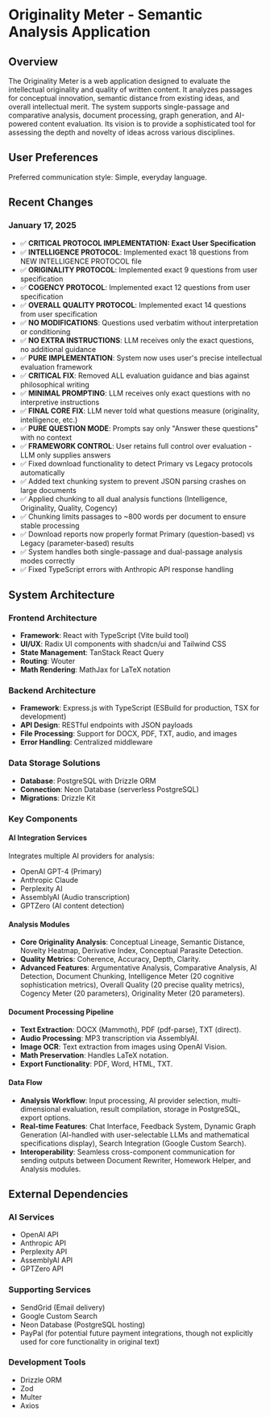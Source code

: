 # Originality Meter - Semantic Analysis Application

## Overview

The Originality Meter is a web application designed to evaluate the intellectual originality and quality of written content. It analyzes passages for conceptual innovation, semantic distance from existing ideas, and overall intellectual merit. The system supports single-passage and comparative analysis, document processing, graph generation, and AI-powered content evaluation. Its vision is to provide a sophisticated tool for assessing the depth and novelty of ideas across various disciplines.

## User Preferences

Preferred communication style: Simple, everyday language.

## Recent Changes

### January 17, 2025
- ✅ **CRITICAL PROTOCOL IMPLEMENTATION: Exact User Specification**
- ✅ **INTELLIGENCE PROTOCOL**: Implemented exact 18 questions from NEW INTELLIGENCE PROTOCOL file
- ✅ **ORIGINALITY PROTOCOL**: Implemented exact 9 questions from user specification
- ✅ **COGENCY PROTOCOL**: Implemented exact 12 questions from user specification  
- ✅ **OVERALL QUALITY PROTOCOL**: Implemented exact 14 questions from user specification
- ✅ **NO MODIFICATIONS**: Questions used verbatim without interpretation or conditioning
- ✅ **NO EXTRA INSTRUCTIONS**: LLM receives only the exact questions, no additional guidance
- ✅ **PURE IMPLEMENTATION**: System now uses user's precise intellectual evaluation framework
- ✅ **CRITICAL FIX**: Removed ALL evaluation guidance and bias against philosophical writing
- ✅ **MINIMAL PROMPTING**: LLM receives only exact questions with no interpretive instructions
- ✅ **FINAL CORE FIX**: LLM never told what questions measure (originality, intelligence, etc.)
- ✅ **PURE QUESTION MODE**: Prompts say only "Answer these questions" with no context
- ✅ **FRAMEWORK CONTROL**: User retains full control over evaluation - LLM only supplies answers
- ✅ Fixed download functionality to detect Primary vs Legacy protocols automatically
- ✅ Added text chunking system to prevent JSON parsing crashes on large documents
- ✅ Applied chunking to all dual analysis functions (Intelligence, Originality, Quality, Cogency)
- ✅ Chunking limits passages to ~800 words per document to ensure stable processing
- ✅ Download reports now properly format Primary (question-based) vs Legacy (parameter-based) results
- ✅ System handles both single-passage and dual-passage analysis modes correctly
- ✅ Fixed TypeScript errors with Anthropic API response handling

## System Architecture

### Frontend Architecture
- **Framework**: React with TypeScript (Vite build tool)
- **UI/UX**: Radix UI components with shadcn/ui and Tailwind CSS
- **State Management**: TanStack React Query
- **Routing**: Wouter
- **Math Rendering**: MathJax for LaTeX notation

### Backend Architecture
- **Framework**: Express.js with TypeScript (ESBuild for production, TSX for development)
- **API Design**: RESTful endpoints with JSON payloads
- **File Processing**: Support for DOCX, PDF, TXT, audio, and images
- **Error Handling**: Centralized middleware

### Data Storage Solutions
- **Database**: PostgreSQL with Drizzle ORM
- **Connection**: Neon Database (serverless PostgreSQL)
- **Migrations**: Drizzle Kit

### Key Components

#### AI Integration Services
Integrates multiple AI providers for analysis:
- OpenAI GPT-4 (Primary)
- Anthropic Claude
- Perplexity AI
- AssemblyAI (Audio transcription)
- GPTZero (AI content detection)

#### Analysis Modules
- **Core Originality Analysis**: Conceptual Lineage, Semantic Distance, Novelty Heatmap, Derivative Index, Conceptual Parasite Detection.
- **Quality Metrics**: Coherence, Accuracy, Depth, Clarity.
- **Advanced Features**: Argumentative Analysis, Comparative Analysis, AI Detection, Document Chunking, Intelligence Meter (20 cognitive sophistication metrics), Overall Quality (20 precise quality metrics), Cogency Meter (20 parameters), Originality Meter (20 parameters).

#### Document Processing Pipeline
- **Text Extraction**: DOCX (Mammoth), PDF (pdf-parse), TXT (direct).
- **Audio Processing**: MP3 transcription via AssemblyAI.
- **Image OCR**: Text extraction from images using OpenAI Vision.
- **Math Preservation**: Handles LaTeX notation.
- **Export Functionality**: PDF, Word, HTML, TXT.

#### Data Flow
- **Analysis Workflow**: Input processing, AI provider selection, multi-dimensional evaluation, result compilation, storage in PostgreSQL, export options.
- **Real-time Features**: Chat Interface, Feedback System, Dynamic Graph Generation (AI-handled with user-selectable LLMs and mathematical specifications display), Search Integration (Google Custom Search).
- **Interoperability**: Seamless cross-component communication for sending outputs between Document Rewriter, Homework Helper, and Analysis modules.

## External Dependencies

### AI Services
- OpenAI API
- Anthropic API
- Perplexity API
- AssemblyAI API
- GPTZero API

### Supporting Services
- SendGrid (Email delivery)
- Google Custom Search
- Neon Database (PostgreSQL hosting)
- PayPal (for potential future payment integrations, though not explicitly used for core functionality in original text)

### Development Tools
- Drizzle ORM
- Zod
- Multer
- Axios